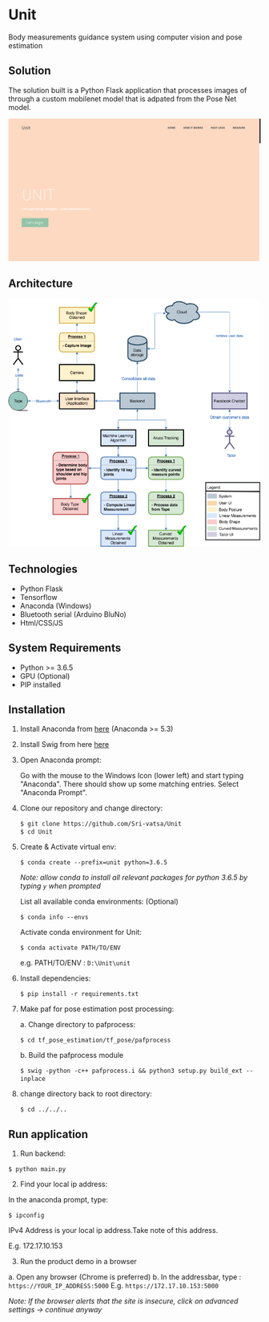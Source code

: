 # Unit
Body measurements guidance system using computer vision and pose estimation

## Solution

The solution built is a Python Flask application that processes images of through a custom mobilenet model that is adpated from the Pose Net model. 

![Application Image](./static/images/app_cover_page.png "Launch page of application")

## Architecture

![Architecture Diagram](./static/images/unit_architecture.png "Architecture Diagram")

## Technologies

- Python Flask
- Tensorflow
- Anaconda (Windows)
- Bluetooth serial (Arduino BluNo)
- Html/CSS/JS

## System Requirements
- Python >= 3.6.5
- GPU (Optional)
- PIP installed

## Installation 

 1. Install Anaconda from [here](https://www.anaconda.com/download/)
    (Anaconda >= 5.3)
 2. Install Swig from here [here](http://www.swig.org/download.html)
 3. Open Anaconda prompt:
    
    Go with the mouse to the Windows Icon (lower left) and start typing "Anaconda". There should show up some matching entries. Select "Anaconda Prompt".

 4. Clone our repository and change directory:
    ```
    $ git clone https://github.com/Sri-vatsa/Unit
    $ cd Unit
    ```    
 5. Create & Activate virtual env:
    ```
    $ conda create --prefix=unit python=3.6.5
    ```
    _Note: allow conda to install all relevant packages for python 3.6.5 by typing `y` when prompted_

    List all available conda environments: (Optional)
    ```
    $ conda info --envs
    ```

    Activate conda environment for Unit:
    ```
    $ conda activate PATH/TO/ENV
    ```
    e.g. PATH/TO/ENV : `D:\Unit\unit`

 6. Install dependencies:
    ```
    $ pip install -r requirements.txt
    ```
 7. Make paf for pose estimation post processing:

    a. Change directory to pafprocess:
    ```
    $ cd tf_pose_estimation/tf_pose/pafprocess
    ```
    b. Build the pafprocess module
    ```
    $ swig -python -c++ pafprocess.i && python3 setup.py build_ext --inplace
    ```
 8. change directory back to root directory:

    ```
    $ cd ../../..
    ```

## Run application

1. Run backend:

```
$ python main.py
```

2. Find your local ip address:

In the anaconda prompt, type:
```
$ ipconfig 
```

IPv4 Address is your local ip address.Take note of this address. 

E.g. 172.17.10.153

3. Run the product demo in a browser

a. Open any browser (Chrome is preferred)
b. In the addressbar, type : `https://YOUR_IP_ADDRESS:5000`
    E.g. `https://172.17.10.153:5000`

_Note: If the browser alerts that the site is insecure, click on advanced settings -> continue anyway_